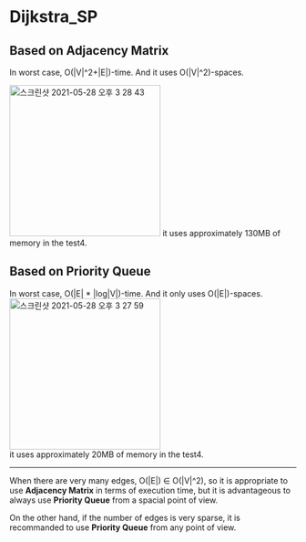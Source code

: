 # Dijkstra_SP

## Based on **Adjacency Matrix**
In worst case, O(|V|^2+|E|)-time.
And it uses O(|V|^2)-spaces.

<img width="265" alt="스크린샷 2021-05-28 오후 3 28 43" src="https://user-images.githubusercontent.com/30382262/119939895-75c35780-bfc9-11eb-920f-dfc19a719ae9.png">
    it uses approximately 130MB of memory in the test4.



## Based on **Priority Queue**
In worst case, O(|E| * |log|V|)-time.
And it only uses O(|E|)-spaces.
<img width="265" alt="스크린샷 2021-05-28 오후 3 27 59" src="https://user-images.githubusercontent.com/30382262/119939889-73f99400-bfc9-11eb-84b3-b52dcdb9a515.png">  
    it uses approximately 20MB of memory in the test4.

---
When there are very many edges, O(|E|) ∈  O(|V|^2), so it is appropriate to use **Adjacency Matrix** in terms of execution time, 
but it is advantageous to always use **Priority Queue** from a spacial point of view.

On the other hand, if the number of edges is very sparse, it is recommanded to use **Priority Queue** from any point of view.
